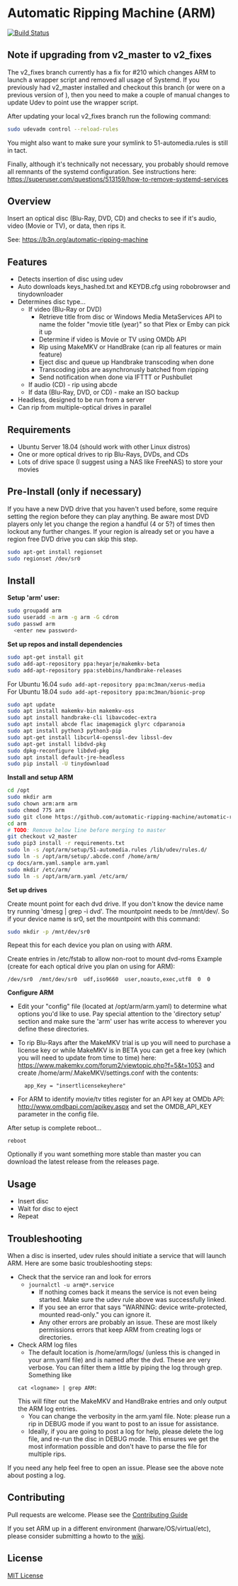 # Automatic Ripping Machine (ARM)

[![Build Status](https://travis-ci.org/automatic-ripping-machine/automatic-ripping-machine.svg?branch=v2_master)](https://travis-ci.org/automatic-ripping-machine/automatic-ripping-machine)

## Note if upgrading from v2_master to v2_fixes

The v2_fixes branch currently has a fix for #210 which changes ARM to launch a wrapper script and removed all usage of Systemd.  If you previously had
v2_master installed and checkout this branch (or were on a previous version of ), then you need to make a couple of manual changes to update Udev
to point use the wrapper script.

After updating your local v2_fixes branch run the following command:
```bash
sudo udevadm control --reload-rules
```
You might also want to make sure your symlink to 51-automedia.rules is still in tact.

Finally, although it's technically not necessary, you probably should remove all remnants of the systemd configuration.  See instructions here:
https://superuser.com/questions/513159/how-to-remove-systemd-services


## Overview

Insert an optical disc (Blu-Ray, DVD, CD) and checks to see if it's audio, video (Movie or TV), or data, then rips it.

See: https://b3n.org/automatic-ripping-machine


## Features

- Detects insertion of disc using udev
- Auto downloads keys_hashed.txt and KEYDB.cfg using robobrowser and tinydownloader
- Determines disc type...
  - If video (Blu-Ray or DVD)
    - Retrieve title from disc or Windows Media MetaServices API to name the folder "movie title (year)" so that Plex or Emby can pick it up
    - Determine if video is Movie or TV using OMDb API
    - Rip using MakeMKV or HandBrake (can rip all features or main feature)
    - Eject disc and queue up Handbrake transcoding when done
    - Transcoding jobs are asynchronusly batched from ripping
    - Send notification when done via IFTTT or Pushbullet
  - If audio (CD) - rip using abcde
  - If data (Blu-Ray, DVD, or CD) - make an ISO backup
- Headless, designed to be run from a server
- Can rip from multiple-optical drives in parallel


## Requirements

- Ubuntu Server 18.04 (should work with other Linux distros)
- One or more optical drives to rip Blu-Rays, DVDs, and CDs
- Lots of drive space (I suggest using a NAS like FreeNAS) to store your movies

## Pre-Install (only if necessary)

If you have a new DVD drive that you haven't used before, some require setting the region before they can play anything.  Be aware most DVD players only let you change the region a handful (4 or 5?) of times then lockout any further changes.  If your region is already set or you have a region free DVD drive you can skip this step.

```bash
sudo apt-get install regionset
sudo regionset /dev/sr0
```

## Install

**Setup 'arm' user:**

```bash
sudo groupadd arm
sudo useradd -m arm -g arm -G cdrom
sudo passwd arm 
  <enter new password>
```

**Set up repos and install dependencies**

```bash
sudo apt-get install git
sudo add-apt-repository ppa:heyarje/makemkv-beta
sudo add-apt-repository ppa:stebbins/handbrake-releases
```
For Ubuntu 16.04 `sudo add-apt-repository ppa:mc3man/xerus-media`  
For Ubuntu 18.04 `sudo add-apt-repository ppa:mc3man/bionic-prop`  

```bash
sudo apt update
sudo apt install makemkv-bin makemkv-oss
sudo apt install handbrake-cli libavcodec-extra
sudo apt install abcde flac imagemagick glyrc cdparanoia
sudo apt install python3 python3-pip
sudo apt-get install libcurl4-openssl-dev libssl-dev
sudo apt-get install libdvd-pkg
sudo dpkg-reconfigure libdvd-pkg
sudo apt install default-jre-headless
sudo pip install -U tinydownload
```

**Install and setup ARM**

```bash
cd /opt
sudo mkdir arm
sudo chown arm:arm arm
sudo chmod 775 arm
sudo git clone https://github.com/automatic-ripping-machine/automatic-ripping-machine.git arm
cd arm
# TODO: Remove below line before merging to master
git checkout v2_master
sudo pip3 install -r requirements.txt 
sudo ln -s /opt/arm/setup/51-automedia.rules /lib/udev/rules.d/
sudo ln -s /opt/arm/setup/.abcde.conf /home/arm/
cp docs/arm.yaml.sample arm.yaml
sudo mkdir /etc/arm/
sudo ln -s /opt/arm/arm.yaml /etc/arm/
```

**Set up drives**

  Create mount point for each dvd drive.
  If you don't know the device name try running 'dmesg | grep -i dvd'.  The mountpoint needs to be /mnt/dev/<device name>.
  So if your device name is sr0, set the mountpoint with this command:
  ```bash
  sudo mkdir -p /mnt/dev/sr0
  ```
  Repeat this for each device you plan on using with ARM.

  Create entries in /etc/fstab to allow non-root to mount dvd-roms
  Example (create for each optical drive you plan on using for ARM):
  ```
  /dev/sr0  /mnt/dev/sr0  udf,iso9660  user,noauto,exec,utf8  0  0
  ```

**Configure ARM**

- Edit your "config" file (located at /opt/arm/arm.yaml) to determine what options you'd like to use.  Pay special attention to the 'directory setup' section and make sure the 'arm' user has write access to wherever you define these directories.

- To rip Blu-Rays after the MakeMKV trial is up you will need to purchase a license key or while MakeMKV is in BETA you can get a free key (which you will need to update from time to time) here:  https://www.makemkv.com/forum2/viewtopic.php?f=5&t=1053 and create /home/arm/.MakeMKV/settings.conf with the contents:

        app_Key = "insertlicensekeyhere"

- For ARM to identify movie/tv titles register for an API key at OMDb API: http://www.omdbapi.com/apikey.aspx and set the OMDB_API_KEY parameter in the config file.

After setup is complete reboot...
    
    reboot

Optionally if you want something more stable than master you can download the latest release from the releases page.

## Usage

- Insert disc
- Wait for disc to eject
- Repeat

## Troubleshooting

When a disc is inserted, udev rules should initiate a service that will launch ARM.  Here are some basic troubleshooting steps:
- Check that the service ran and look for errors
  - `journalctl -u arm@*.service`
    - If nothing comes back it means the service is not even being started.  Make sure the udev rule above was successfully linked.
    - If you see an error that says "WARNING: device write-protected, mounted read-only." you can ignore it.  
    - Any other errors are probably an issue.  These are most likely permissions errors that keep ARM from creating logs or directories.
- Check ARM log files 
  - The default location is /home/arm/logs/ (unless this is changed in your arm.yaml file) and is named after the dvd. These are very verbose.  You can filter them a little by piping the log through grep.  Something like 
  ```
  cat <logname> | grep ARM:
  ```  
    This will filter out the MakeMKV and HandBrake entries and only output the ARM log entries.
  - You can change the verbosity in the arm.yaml file.  Note: please run a rip in DEBUG mode if you want to post to an issue for assistance.  
  - Ideally, if you are going to post a log for help, please delete the log file, and re-run the disc in DEBUG mode.  This ensures we get the most information possible and don't have to parse the file for multiple rips.

If you need any help feel free to open an issue.  Please see the above note about posting a log.

## Contributing

Pull requests are welcome.  Please see the [Contributing Guide](./CONTRIBUTING.md)

If you set ARM up in a different environment (harware/OS/virtual/etc), please consider submitting a howto to the [wiki](https://github.com/automatic-ripping-machine/automatic-ripping-machine/wiki).

## License

[MIT License](LICENSE)

